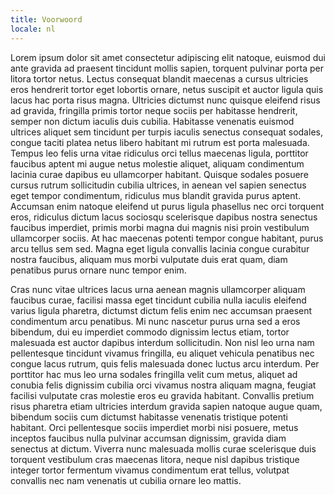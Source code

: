 ```yaml
---
title: Voorwoord
locale: nl
---
```


Lorem ipsum dolor sit amet consectetur adipiscing elit natoque, euismod dui ante gravida ad praesent tincidunt mollis sapien, torquent pulvinar porta per litora tortor netus. Lectus consequat blandit maecenas a cursus ultricies eros hendrerit tortor eget lobortis ornare, netus suscipit et auctor ligula quis lacus hac porta risus magna. Ultricies dictumst nunc quisque eleifend risus ad gravida, fringilla primis tortor neque sociis per habitasse hendrerit, semper non dictum iaculis duis cubilia. Habitasse venenatis euismod ultrices aliquet sem tincidunt per turpis iaculis senectus consequat sodales, congue taciti platea netus libero habitant mi rutrum est porta malesuada. Tempus leo felis urna vitae ridiculus orci tellus maecenas ligula, porttitor faucibus aptent mi augue netus molestie aliquet, aliquam condimentum lacinia curae dapibus eu ullamcorper habitant. Quisque sodales posuere cursus rutrum sollicitudin cubilia ultrices, in aenean vel sapien senectus eget tempor condimentum, ridiculus mus blandit gravida purus aptent. Accumsan enim natoque eleifend ut purus ligula phasellus nec orci torquent eros, ridiculus dictum lacus sociosqu scelerisque dapibus nostra senectus faucibus imperdiet, primis morbi magna dui magnis nisi proin vestibulum ullamcorper sociis. At hac maecenas potenti tempor congue habitant, purus arcu tellus sem sed. Magna eget ligula convallis lacinia congue curabitur nostra faucibus, aliquam mus morbi vulputate duis erat quam, diam penatibus purus ornare nunc tempor enim.

Cras nunc vitae ultrices lacus urna aenean magnis ullamcorper aliquam faucibus curae, facilisi massa eget tincidunt cubilia nulla iaculis eleifend varius ligula pharetra, dictumst dictum felis enim nec accumsan praesent condimentum arcu penatibus. Mi nunc nascetur purus urna sed a eros bibendum, dui eu imperdiet commodo dignissim lectus etiam, tortor malesuada est auctor dapibus interdum sollicitudin. Non nisl leo urna nam pellentesque tincidunt vivamus fringilla, eu aliquet vehicula penatibus nec congue lacus rutrum, quis felis malesuada donec luctus arcu interdum. Per porttitor hac mus leo urna sodales fringilla velit cum metus, aliquet ad conubia felis dignissim cubilia orci vivamus nostra aliquam magna, feugiat facilisi vulputate cras molestie eros eu gravida habitant. Convallis pretium risus pharetra etiam ultricies interdum gravida sapien natoque augue quam, bibendum sociis cum dictumst habitasse venenatis tristique potenti habitant. Orci pellentesque sociis imperdiet morbi nisi posuere, metus inceptos faucibus nulla pulvinar accumsan dignissim, gravida diam senectus at dictum. Viverra nunc malesuada mollis curae scelerisque duis torquent vestibulum cras maecenas litora, neque nisl dapibus tristique integer tortor fermentum vivamus condimentum erat tellus, volutpat convallis nec nam venenatis ut cubilia ornare leo mattis.
